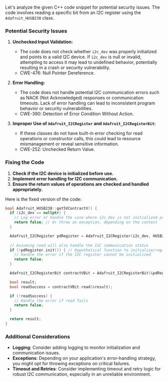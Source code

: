 Let's analyze the given C++ code snippet for potential security issues. The code involves reading a specific bit from an I2C register using the `Adafruit_HUSB238` class.

### Potential Security Issues

1. **Unchecked Input Validation:**
   - The code does not check whether `i2c_dev` was properly initialized and points to a valid I2C device. If `i2c_dev` is null or invalid, attempting to access it may lead to undefined behavior, potentially resulting in a crash or security vulnerability.
   - CWE-476: Null Pointer Dereference.

2. **Error Handling:**
   - The code does not handle potential I2C communication errors such as NACK (Not Acknowledged) responses or communication timeouts. Lack of error handling can lead to inconsistent program behavior or security vulnerabilities.
   - CWE-390: Detection of Error Condition Without Action.

3. **Improper Use of `Adafruit_I2CRegister` and `Adafruit_I2CRegisterBit`:**
   - If these classes do not have built-in error checking for read operations or constructor calls, this could lead to resource mismanagement or reveal sensitive information.
   - CWE-252: Unchecked Return Value.

### Fixing the Code

1. **Check if the I2C device is initialized before use.**
2. **Implement error handling for I2C communication.**
3. **Ensure the return values of operations are checked and handled appropriately.**

Here is the fixed version of the code:

```cpp
bool Adafruit_HUSB238::get5VContractV() {
  if (i2c_dev == nullptr) {
    // Log error or handle the case where i2c_dev is not initialized properly
    return false; // Or throw an exception, depending on the context
  }

  Adafruit_I2CRegister pdRegister = Adafruit_I2CRegister(i2c_dev, HUSB238_PD_STATUS1);
  
  // Assuming read will also handle the I2C communication status
  if (!pdRegister.init()) { // Hypothetical function to initialize/register
    // Handle the error if the I2C register cannot be initialized
    return false;
  }

  Adafruit_I2CRegisterBit contractVBit = Adafruit_I2CRegisterBit(&pdRegister, 2);  // 2nd bit

  bool result;
  bool readSuccess = contractVBit.read(&result);

  if (!readSuccess) {
    // Handle the error if read fails
    return false;
  }

  return result;
}
```

### Additional Considerations

- **Logging**: Consider adding logging to monitor initialization and communication issues.
- **Exceptions**: Depending on your application's error-handling strategy, you might opt for throwing exceptions on critical failures.
- **Timeout and Retries**: Consider implementing timeout and retry logic for robust I2C communication, especially in an unreliable environment.